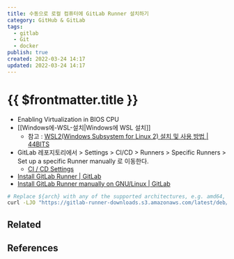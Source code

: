 ```yaml
---
title: 수동으로 로컬 컴퓨터에 GitLab Runner 설치하기
category: GitHub & GitLab
tags:
  - gitlab
  - Git
  - docker
publish: true
created: 2022-03-24 14:17
updated: 2022-03-24 14:17
---
```


# {{ $frontmatter.title }}

- Enabling Virtualization in BIOS CPU
- [[Windows에-WSL-설치|Windows에 WSL 설치]]
  - 참고 : [WSL2(Windows Subsystem for Linux 2) 설치 및 사용 방법 | 44BITS](https://www.44bits.io/ko/post/wsl2-install-and-basic-usage)
- GitLab 레포지토리에서 > Settings > CI/CD > Runners > Specific Runners > Set up a specific Runner manually 로 이동한다.
  - [CI / CD Settings](https://stove-gitlab.sginfra.net/web-front/stove-ui/-/settings/ci_cd#Specific-Runners)
- [Install GitLab Runner | GitLab](https://docs.gitlab.com/runner/install/)
- [Install GitLab Runner manually on GNU/Linux | GitLab](https://docs.gitlab.com/runner/install/linux-manually.html)

```sh
# Replace ${arch} with any of the supported architectures, e.g. amd64, arm, arm64 # A full list of architectures can
curl -LJO "https://gitlab-runner-downloads.s3.amazonaws.com/latest/deb/gitlab-runner_${arch}.deb"
```

## Related

## References
